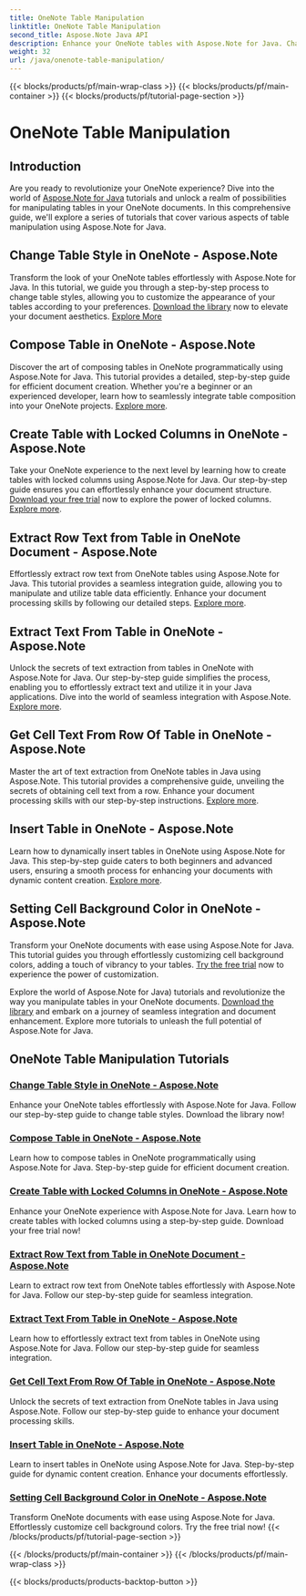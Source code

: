 ```yaml
---
title: OneNote Table Manipulation
linktitle: OneNote Table Manipulation
second_title: Aspose.Note Java API
description: Enhance your OneNote tables with Aspose.Note for Java. Change styles, compose tables, extract text seamlessly. Download the library for a smooth document creation.
weight: 32
url: /java/onenote-table-manipulation/
---
```


{{< blocks/products/pf/main-wrap-class >}}
{{< blocks/products/pf/main-container >}}
{{< blocks/products/pf/tutorial-page-section >}}

# OneNote Table Manipulation



## Introduction

Are you ready to revolutionize your OneNote experience? Dive into the world of [Aspose.Note for Java](https://www.aspose.com/products/note/java) tutorials and unlock a realm of possibilities for manipulating tables in your OneNote documents. In this comprehensive guide, we'll explore a series of tutorials that cover various aspects of table manipulation using Aspose.Note for Java.

## Change Table Style in OneNote - Aspose.Note
Transform the look of your OneNote tables effortlessly with Aspose.Note for Java. In this tutorial, we guide you through a step-by-step process to change table styles, allowing you to customize the appearance of your tables according to your preferences. [Download the library](https://releases.aspose.com/downloads/note/java) now to elevate your document aesthetics. [Explore More](./change-table-style/)

## Compose Table in OneNote - Aspose.Note
Discover the art of composing tables in OneNote programmatically using Aspose.Note for Java. This tutorial provides a detailed, step-by-step guide for efficient document creation. Whether you're a beginner or an experienced developer, learn how to seamlessly integrate table composition into your OneNote projects. [Explore more](./compose-table/).

## Create Table with Locked Columns in OneNote - Aspose.Note
Take your OneNote experience to the next level by learning how to create tables with locked columns using Aspose.Note for Java. Our step-by-step guide ensures you can effortlessly enhance your document structure. [Download your free trial](https://www.aspose.com/downloads/note/java) now to explore the power of locked columns. [Explore more](./create-table-with-locked-columns/).

## Extract Row Text from Table in OneNote Document - Aspose.Note
Effortlessly extract row text from OneNote tables using Aspose.Note for Java. This tutorial provides a seamless integration guide, allowing you to manipulate and utilize table data efficiently. Enhance your document processing skills by following our detailed steps. [Explore more](./extract-row-text-from-table/).

## Extract Text From Table in OneNote - Aspose.Note
Unlock the secrets of text extraction from tables in OneNote with Aspose.Note for Java. Our step-by-step guide simplifies the process, enabling you to effortlessly extract text and utilize it in your Java applications. Dive into the world of seamless integration with Aspose.Note. [Explore more](./extract-text-from-table/).

## Get Cell Text From Row Of Table in OneNote - Aspose.Note
Master the art of text extraction from OneNote tables in Java using Aspose.Note. This tutorial provides a comprehensive guide, unveiling the secrets of obtaining cell text from a row. Enhance your document processing skills with our step-by-step instructions. [Explore more](./get-cell-text-from-row/).

## Insert Table in OneNote - Aspose.Note
Learn how to dynamically insert tables in OneNote using Aspose.Note for Java. This step-by-step guide caters to both beginners and advanced users, ensuring a smooth process for enhancing your documents with dynamic content creation. [Explore more](./insert-table/).

## Setting Cell Background Color in OneNote - Aspose.Note
Transform your OneNote documents with ease using Aspose.Note for Java. This tutorial guides you through effortlessly customizing cell background colors, adding a touch of vibrancy to your tables. [Try the free trial](https://www.aspose.com/downloads/note/java) now to experience the power of customization.

Explore the world of Aspose.Note for Java) tutorials and revolutionize the way you manipulate tables in your OneNote documents. [Download the library](https://releases.aspose.com/downloads/note/java) and embark on a journey of seamless integration and document enhancement. Explore more tutorials to unleash the full potential of Aspose.Note for Java.
## OneNote Table Manipulation Tutorials
### [Change Table Style in OneNote - Aspose.Note](./change-table-style/)
Enhance your OneNote tables effortlessly with Aspose.Note for Java. Follow our step-by-step guide to change table styles. Download the library now!
### [Compose Table in OneNote - Aspose.Note](./compose-table/)
Learn how to compose tables in OneNote programmatically using Aspose.Note for Java. Step-by-step guide for efficient document creation.
### [Create Table with Locked Columns in OneNote - Aspose.Note](./create-table-with-locked-columns/)
Enhance your OneNote experience with Aspose.Note for Java. Learn how to create tables with locked columns using a step-by-step guide. Download your free trial now!
### [Extract Row Text from Table in OneNote Document - Aspose.Note](./extract-row-text-from-table/)
Learn to extract row text from OneNote tables effortlessly with Aspose.Note for Java. Follow our step-by-step guide for seamless integration.
### [Extract Text From Table in OneNote - Aspose.Note](./extract-text-from-table/)
Learn how to effortlessly extract text from tables in OneNote using Aspose.Note for Java. Follow our step-by-step guide for seamless integration.
### [Get Cell Text From Row Of Table in OneNote - Aspose.Note](./get-cell-text-from-row/)
Unlock the secrets of text extraction from OneNote tables in Java using Aspose.Note. Follow our step-by-step guide to enhance your document processing skills.
### [Insert Table in OneNote - Aspose.Note](./insert-table/)
Learn to insert tables in OneNote using Aspose.Note for Java. Step-by-step guide for dynamic content creation. Enhance your documents effortlessly.
### [Setting Cell Background Color in OneNote - Aspose.Note](./setting-cell-background-color/)
Transform OneNote documents with ease using Aspose.Note for Java. Effortlessly customize cell background colors. Try the free trial now!
{{< /blocks/products/pf/tutorial-page-section >}}

{{< /blocks/products/pf/main-container >}}
{{< /blocks/products/pf/main-wrap-class >}}

{{< blocks/products/products-backtop-button >}}
